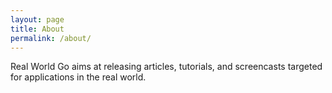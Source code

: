 ```yaml
---
layout: page
title: About
permalink: /about/
---
```


Real World Go aims at releasing articles, tutorials, and screencasts targeted for applications in the real world.

